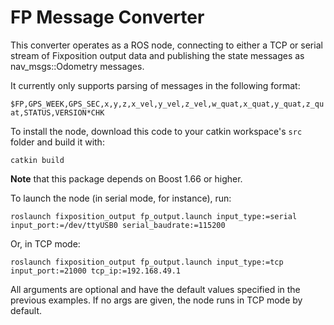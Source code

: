 # FP Message Converter

This converter operates as a ROS node, connecting to either a TCP or serial stream of Fixposition output data and publishing the state messages as nav_msgs::Odometry messages.

It currently only supports parsing of messages in the following format:

`$FP,GPS_WEEK,GPS_SEC,x,y,z,x_vel,y_vel,z_vel,w_quat,x_quat,y_quat,z_quat,STATUS,VERSION*CHK`

To install the node, download this code to your catkin workspace's `src` folder and build it with:

`catkin build`

 **Note** that this package depends on Boost 1.66 or higher.

To launch the node (in serial mode, for instance), run:

`roslaunch fixposition_output fp_output.launch input_type:=serial input_port:=/dev/ttyUSB0 serial_baudrate:=115200`

Or, in TCP mode:

`roslaunch fixposition_output fp_output.launch input_type:=tcp input_port:=21000 tcp_ip:=192.168.49.1`

All arguments are optional and have the default values specified in the previous examples. If no args are given, the node runs in TCP mode by default.
